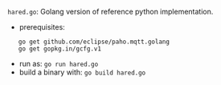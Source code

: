 `hared.go`: Golang version of reference python implementation. 

* prerequisites:
```
   go get github.com/eclipse/paho.mqtt.golang
   go get gopkg.in/gcfg.v1
```
* run as: `go run hared.go`
* build a binary with: `go build hared.go`
